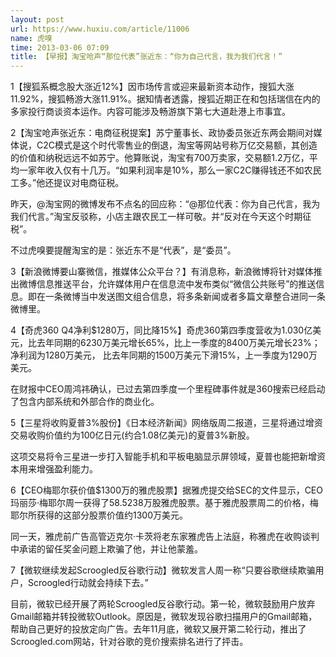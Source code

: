 ```yaml
---
layout: post
url: https://www.huxiu.com/article/11006
name: 虎嗅
time: 2013-03-06 07:09
title: 【早报】淘宝呛声“那位代表”张近东：“你为自己代言，我为我们代言！”
---
```

1【搜狐系概念股大涨近12%】因市场传言或迎来最新资本动作，搜狐大涨11.92%，搜狐畅游大涨11.91%。据知情者透露，搜狐近期正在和包括瑞信在内的多家投行商谈资本运作。内容可能涉及畅游旗下第七大道赴港上市事宜。

2【淘宝呛声张近东：电商征税提案】苏宁董事长、政协委员张近东两会期间对媒体说，C2C模式是这个时代零售业的倒退，淘宝等网站号称万亿交易额，其创造的价值和纳税远远不如苏宁。他算账说，淘宝有700万卖家，交易额1.2万亿，平均一家年收入仅有十几万。“如果利润率是10%，那么一家C2C赚得钱还不如农民工多。”他还提议对电商征税。

昨天，@淘宝网的微博发布不点名的回应称：“@那位代表：你为自己代言，我为我们代言。”淘宝反驳称，小店主跟农民工一样可敬。并“反对在今天这个时期征税”。

不过虎嗅要提醒淘宝的是：张近东不是“代表”，是“委员”。

3【新浪微博要山寨微信，推媒体公众平台？】有消息称，新浪微博将针对媒体推出微博信息推送平台，允许媒体用户在信息流中发布类似“微信公共账号”的推送信息。即在一条微博当中发送图文组合信息，将多条新闻或者多篇文章整合进同一条微博里。

4【奇虎360 Q4净利$1280万，同比降15%】奇虎360第四季度营收为1.030亿美元，比去年同期的6230万美元增长65%，比上一季度的8400万美元增长23%；净利润为1280万美元， 比去年同期的1500万美元下滑15%，上一季度为1290万美元。

在财报中CEO周鸿祎确认，已过去第四季度一个里程碑事件就是360搜索已经启动了包含内部系统和外部合作的商业化。

5【三星将收购夏普3%股份】《日本经济新闻》网络版周二报道，三星将通过增资交易收购价值约为100亿日元(约合1.08亿美元)的夏普3%新股。

这项交易将令三星进一步打入智能手机和平板电脑显示屏领域，夏普也能把新增资本用来增强盈利能力。

6【CEO梅耶尔获价值$1300万的雅虎股票】据雅虎提交给SEC的文件显示，CEO玛丽莎·梅耶尔周一获得了58.5238万股雅虎股票。基于雅虎股票周二的价格，梅耶尔所获得的这部分股票价值约1300万美元。

同一天，雅虎前广告高管迈克尔·卡茨将老东家雅虎告上法庭，称雅虎在收购谈判中承诺的留任奖金问题上欺骗了他，并让他蒙羞。

7【微软继续发起Scroogled反谷歌行动】微软发言人周一称“只要谷歌继续欺骗用户，Scroogled行动就会持续下去。”

目前，微软已经开展了两轮Scroogled反谷歌行动。第一轮，微软鼓励用户放弃Gmail邮箱并转投微软Outlook。原因是，微软发现谷歌扫描用户的Gmail邮箱，帮助自己更好的投放定向广告。去年11月底，微软又展开第二轮行动，推出了Scroogled.com网站，针对谷歌的竞价搜索排名进行了抨击。

